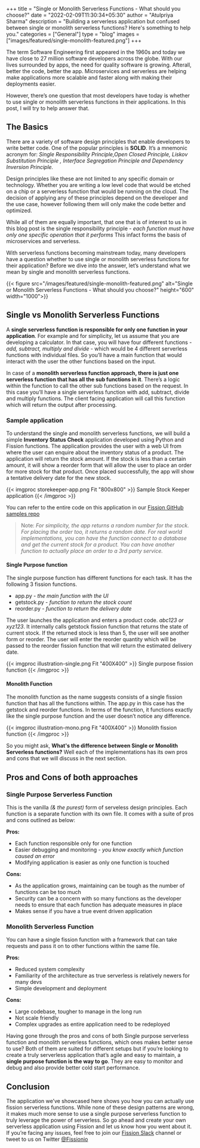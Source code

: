 +++
title = "Single or Monolith Serverless Functions - What should you choose?"
date = "2022-02-09T11:30:34+05:30"
author = "Atulpriya Sharma"
description = "Building a serverless application but confused between single or monolith serverless functions? Here's something to help you."
categories = ["General"]
type = "blog"
images = ["images/featured/single-monolith-featured.png"]
+++

The term Software Engineering first appeared in the 1960s and today we have close to 27 million software developers across the globe.
With our lives surrounded by apps, the need for quality software is growing.
Afterall, better the code, better the app. Microservices and serverless are helping make applications more scalable and faster along with making their deployments easier.

However, there’s one question that most developers have today is whether to use single or monolith serverless functions in their applications.
In this post, I will try to help answer that.

## The Basics

There are a variety of software design principles that enable developers to write better code. One of the popular principles is **SOLID**.
It’s a mnemonic acronym for: *Single Responsibility Principle,Open Closed Principle, Liskov Substitution Principle , Interface Segregation Principle and Dependency Inversion Principle.*

Design principles like these are not limited to any specific domain or technology.
Whether you are writing a low level code that would be etched on a chip or a serverless function that would be running on the cloud.
The decision of applying any of these principles depend on the developer and the use case, however following them will only make the code better and optimized.

While all of them are equally important, that one that is of interest to us in this blog post is the single responsibility principle - *each function must have only one specific operation that it performs*
This infact forms the basis of microservices and serverless.

With serverless functions becoming mainstream today, many developers have a question whether to use single or monolith serverless functions for their application? Before we dive into the answer, let’s understand what we mean by single and monolith serverless functions.  

{{< figure src="/images/featured/single-monolith-featured.png" alt="Single or Monolith Serverless Functions - What should you choose?" height="600" width="1000">}}

## Single vs Monolith Serverless Functions

A **single serverless function is responsible for only one function in your application**. For example and for simplicity, let us assume that you are developing a calculator.
In that case, you will have four different functions - *add, subtract, multiply and divide* - which would be 4 different serverless functions with individual files. So you’ll have a main function that would interact with the user the other functions based on the input.

In case of a **monolith serverless function approach, there is just one serverless function that has all the sub functions in it**.
There’s a logic within the function to call the other sub functions based on the request.
In this case you’ll have a single serverless function with add, subtract, divide and multiply functions.
The client facing application will call this function which will return the output after processing.

### Sample application

To understand the single and monolith serverless functions, we will build a simple **Inventory Status Check** application developed using Python and Fission functions.
The application provides the user with a web UI from where the user can enquire about the inventory status of a product.
The application will return the stock amount.
If the stock is less than a certain amount, it will show a reorder form that will allow the user to place an order for more stock for that product.
Once placed successfully, the app will show a tentative delivery date for the new stock.

{{< imgproc storekeeper-app.png Fit "800x800" >}}
Sample Stock Keeper application
{{< /imgproc >}}

You can refer to the entire code on this application in our [Fission GitHub samples repo](https://github.com/fission/examples/tree/main/python/SinglevsMonolith)

> Note: *For simplicity, the app returns a random number for the stock. For placing the order too, it returns a random date.
For real world implementations, you can have the function connect to a database and get the current stock for a product.
You can have another function to actually place an order to a 3rd party service.*

#### Single Purpose function

The single purpose function has different functions for each task. It has the following 3 fission functions.

* app.py - *the main function with the UI*
* getstock.py  - *function to return the stock count*
* reorder.py - *function to return the delivery date*

The user launches the application and enters a product code. *abc123 or xyz123*. It internally calls getstock fission function that returns the state of current stock.
If the returned stock is less than 5, the user will see another form or reorder.
The user will enter the reorder quantity which will be passed to the reorder fission function that will return the estimated delivery date.

{{< imgproc illustration-single.png Fit "400X400" >}}
Single purpose fission function
{{< /imgproc >}}

#### Monolith Function

The monolith function as the name suggests consists of a single fission function that has all the functions within.
The app.py in this case has the getstock and reorder functions.
In terms of the function, it functions exactly like the single purpose function and the user doesn’t notice any difference.

{{< imgproc illustration-mono.png Fit "400X400" >}}
Monolith fission function
{{< /imgproc >}}

So you might ask, **What's the difference between Single or Monolith Serverless functions?**
Well each of the implementations has its own pros and cons that we will discuss in the next section.

## Pros and Cons of both approaches

### Single Purpose Serverless Function

This is the vanilla *(& the purest)* form of serveless design principles.
Each function is a separate function with its own file. It comes with a suite of pros and cons outlined as below:

**Pros:**

* Each function responsible only for one function
* Easier debugging and monitoring - *you know  exactly which function caused an error*
* Modifying application is easier as only one function is touched

**Cons:**

* As the application grows, maintaining can be tough as the number of functions can be too much
* Security can be a concern with so many functions as the developer needs to ensure that each function has adequate measures in place
* Makes sense if you have a true event driven application

### Monolith Serverless Function

You can have a single fission function with a framework that can take requests and pass it on to other functions within the same file.

**Pros:**

* Reduced system complexity
* Familiarity of the architecture as true serverless is relatively newers for many devs
* Simple development and deployment

**Cons:**

* Large codebase, tougher to manage in the long run
* Not scale friendly
* Complex upgrades as entire application need to be redeployed

Having gone through the pros and cons of both Single purpose serverless function and monolith serverless functions, which ones makes better sense to use?
Both of them are suited for different setups but if you’re looking to create a truly serverless application that’s agile and easy to maintain, a **single purpose function is the way to go**.
They are easy to monitor and debug and also provide better cold start performance.

## Conclusion

The application we’ve showcased here shows you how you can actually use fission serverless functions.
While none of these design patterns are wrong, it makes much more sense to use a single purpose serverless function to truly leverage the power of serverless.
So go ahead and create your own serverless application using Fission and let us know how you went about it.
If you’re facing any issues, feel free to join our [Fission Slack](https://fission.io/slack) channel or tweet to us on Twitter [@Fissionio](https://twitter.com/fissionio)
